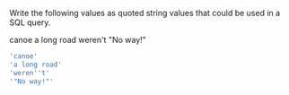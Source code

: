 Write the following values as quoted string values that could be used in a SQL query.

canoe
a long road
weren't
"No way!"

```SQL
'canoe'
'a long road'
'weren''t'
'"No way!"'
```
